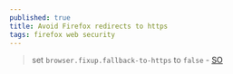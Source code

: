 ```yaml
---
published: true
title: Avoid Firefox redirects to https
tags: firefox web security
---
```

> set `browser.fixup.fallback-to-https` to `false` - [SO](https://stackoverflow.com/a/54559584/51386)
